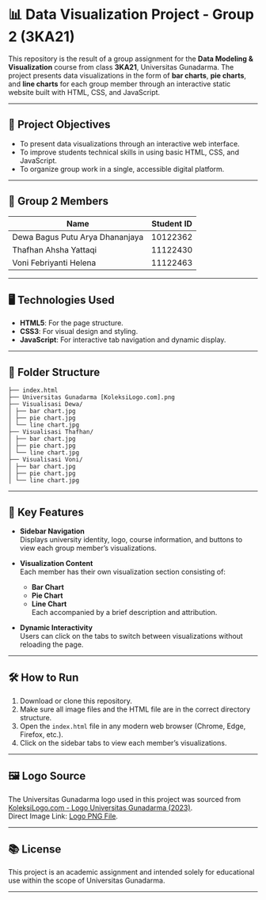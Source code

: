 # 📊 Data Visualization Project - Group 2 (3KA21)

This repository is the result of a group assignment for the **Data Modeling & Visualization** course from class **3KA21**, Universitas Gunadarma. The project presents data visualizations in the form of **bar charts**, **pie charts**, and **line charts** for each group member through an interactive static website built with HTML, CSS, and JavaScript.

---

## 🎯 Project Objectives

- To present data visualizations through an interactive web interface.
- To improve students technical skills in using basic HTML, CSS, and JavaScript.
- To organize group work in a single, accessible digital platform.

---

## 👥 Group 2 Members

| Name                               | Student ID |
|------------------------------------|------------|
| Dewa Bagus Putu Arya Dhananjaya    | 10122362   |
| Thafhan Ahsha Yattaqi              | 11122430   |
| Voni Febriyanti Helena             | 11122463   |

---

## 🖥️ Technologies Used

- **HTML5**: For the page structure.
- **CSS3**: For visual design and styling.
- **JavaScript**: For interactive tab navigation and dynamic display.

---

## 🧩 Folder Structure

```
├── index.html
├── Universitas Gunadarma [KoleksiLogo.com].png
├── Visualisasi Dewa/
│ ├── bar chart.jpg
│ ├── pie chart.jpg
│ └── line chart.jpg
├── Visualisasi Thafhan/
│ ├── bar chart.jpg
│ ├── pie chart.jpg
│ └── line chart.jpg
├── Visualisasi Voni/
│ ├── bar chart.jpg
│ ├── pie chart.jpg
│ └── line chart.jpg
```
---

## 📌 Key Features

- **Sidebar Navigation**  
  Displays university identity, logo, course information, and buttons to view each group member’s visualizations.

- **Visualization Content**  
  Each member has their own visualization section consisting of:
  - **Bar Chart**  
  - **Pie Chart**  
  - **Line Chart**   
  Each accompanied by a brief description and attribution.

- **Dynamic Interactivity**  
  Users can click on the tabs to switch between visualizations without reloading the page.

---

## 🛠️ How to Run

1. Download or clone this repository.
2. Make sure all image files and the HTML file are in the correct directory structure.
3. Open the `index.html` file in any modern web browser (Chrome, Edge, Firefox, etc.).
4. Click on the sidebar tabs to view each member’s visualizations.

---

## 🖼️ Logo Source

The Universitas Gunadarma logo used in this project was sourced from  
[KoleksiLogo.com - Logo Universitas Gunadarma (2023)](https://www.koleksilogo.com/2023/02/logo-universitas-gunadarma.html).  
Direct Image Link: [Logo PNG File](https://blogger.googleusercontent.com/img/b/R29vZ2xl/AVvXsEg8Ys5vrYLnr51sbQ4dSKmAp2ld1gh9xnMXsE1WNM8y36JbFeXKexi7gTSkoEa_E-OM0Yx7VzTfRcp0j7u8QycZOcfB7xXpnp9X7BpZfEPbbZZwlDddydj-0qXIEoi8euRMwn1NPMUa9zznaQ8kjaqnVTfc9TpaqrwSBqIs30FPBnrJpURs1tn2Gg/w320-h319/Universitas%20Gunadarma%20%5BKoleksiLogo.com%5D.png).

---

## 📚 License

This project is an academic assignment and intended solely for educational use within the scope of Universitas Gunadarma.

---
